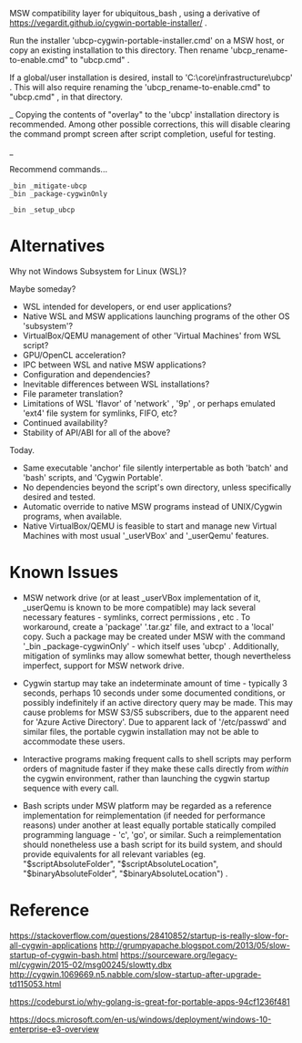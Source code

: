 
MSW compatibility layer for ubiquitous_bash , using a derivative of https://vegardit.github.io/cygwin-portable-installer/ .

Run the installer 'ubcp-cygwin-portable-installer.cmd' on a MSW host, or copy an existing installation to this directory. Then rename 'ubcp_rename-to-enable.cmd" to "ubcp.cmd" .

If a global/user installation is desired, install to 'C:\core\infrastructure\ubcp\' . This will also require renaming the 'ubcp_rename-to-enable.cmd" to "ubcp.cmd" , in that directory.





_
Copying the contents of "overlay" to the 'ubcp' installation directory is recommended. Among other possible corrections, this will disable clearing the command prompt screen after script completion, useful for testing.




_

Recommend commands...

```
_bin _mitigate-ubcp
_bin _package-cygwinOnly

_bin _setup_ubcp
```


# Alternatives

Why not Windows Subsystem for Linux (WSL)?

Maybe someday?

* WSL intended for developers, or end user applications?
* Native WSL and MSW applications launching programs of the other OS 'subsystem'?
* VirtualBox/QEMU management of other 'Virtual Machines' from WSL script?
* GPU/OpenCL acceleration?
* IPC between WSL and native MSW applications?
* Configuration and dependencies?
* Inevitable differences between WSL installations?
* File parameter translation?
* Limitations of WSL 'flavor' of 'network' , '9p' , or perhaps emulated 'ext4' file system for symlinks, FIFO, etc?
* Continued availability?
* Stability of API/ABI for all of the above?

Today.

* Same executable 'anchor' file silently interpertable as both 'batch' and 'bash' scripts, and 'Cygwin Portable'.
* No dependencies beyond the script's own directory, unless specifically desired and tested.
* Automatic override to native MSW programs instead of UNIX/Cygwin programs, when available.
* Native VirtualBox/QEMU is feasible to start and manage new Virtual Machines with most usual '_userVBox' and '_userQemu' features.


# Known Issues

* MSW network drive (or at least _userVBox implementation of it, _userQemu is known to be more compatible) may lack several necessary features - symlinks, correct permissions , etc . To workaround, create a 'package' '.tar.gz' file, and extract to a 'local' copy. Such a package may be created under MSW with the command '_bin _package-cygwinOnly' - which itself uses 'ubcp' . Additionally, mitigation of symlinks may allow somewhat better, though nevertheless imperfect, support for MSW network drive.

* Cygwin startup may take an indeterminate amount of time - typically 3 seconds, perhaps 10 seconds under some documented conditions, or possibly indefinitely if an active directory query may be made. This may cause problems for MSW S3/S5 subscribers, due to the apparent need for 'Azure Active Directory'. Due to apparent lack of '/etc/passwd' and similar files, the portable cygwin installation may not be able to accommodate these users.

* Interactive programs making frequent calls to shell scripts may perform orders of magnitude faster if they make these calls directly from *within* the cygwin environment, rather than launching the cygwin startup sequence with every call.

* Bash scripts under MSW platform may be regarded as a reference implementation for reimplementation (if needed for performance reasons) under another at least equally portable statically compiled programming language - 'c', 'go', or similar. Such a reimplementation should nonetheless use a bash script for its build system, and should provide equivalents for all relevant variables (eg. "$scriptAbsoluteFolder", "$scriptAbsoluteLocation", "$binaryAbsoluteFolder", "$binaryAbsoluteLocation") .



# Reference
https://stackoverflow.com/questions/28410852/startup-is-really-slow-for-all-cygwin-applications
http://grumpyapache.blogspot.com/2013/05/slow-startup-of-cygwin-bash.html
https://sourceware.org/legacy-ml/cygwin/2015-02/msg00245/slowtty.dbx
http://cygwin.1069669.n5.nabble.com/slow-startup-after-upgrade-td115053.html

https://codeburst.io/why-golang-is-great-for-portable-apps-94cf1236f481

https://docs.microsoft.com/en-us/windows/deployment/windows-10-enterprise-e3-overview
